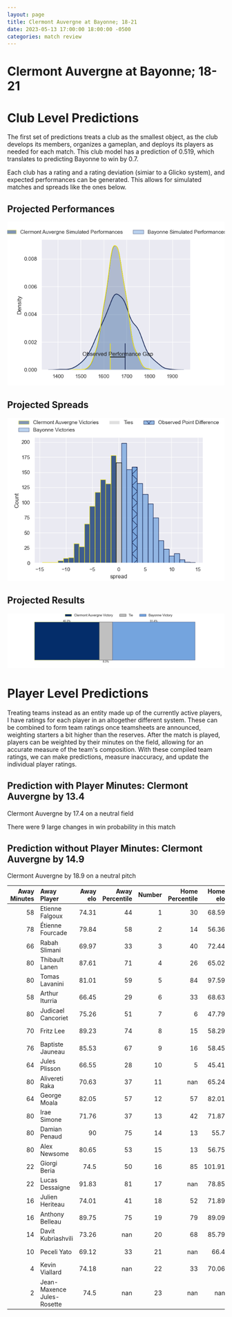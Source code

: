 ```yaml
---  
layout: page  
title: Clermont Auvergne at Bayonne; 18-21  
date: 2023-05-13 17:00:00 18:00:00 -0500  
categories: match review  
---
```

# Clermont Auvergne at Bayonne; 18-21

# Club Level Predictions


The first set of predictions treats a club as the smallest object, as the club develops its members, organizes a gameplan, and deploys its players as needed for each match. This club model has a prediction of 0.519, which translates to predicting Bayonne to win by 0.7.

Each club has a rating and a rating deviation (simiar to a Glicko system), and expected performances can be generated. This allows for simulated matches and spreads like the ones below.
## Projected Performances


![Projected Performances](plots/performances_2023-05-13-Bayonne-ClermontAuvergne.png)
## Projected Spreads


![Projected Spreads](plots/spreads_2023-05-13-Bayonne-ClermontAuvergne.png)
## Projected Results


![Projected Results](plots/resultbar_2023-05-13-Bayonne-ClermontAuvergne.png)
# Player Level Predictions


Treating teams instead as an entity made up of the currently active players, I have ratings for each player in an altogether different system. These can be combined to form team ratings once teamsheets are announced, weighting starters a bit higher than the reserves. After the match is played, players can be weighted by their minutes on the field, allowing for an accurate measure of the team's composition. With these compiled team ratings, we can make predictions, measure inaccuracy, and update the individual player ratings.
## Prediction with Player Minutes: Clermont Auvergne by 13.4


Clermont Auvergne by 17.4 on a neutral field

There were 9 large changes in win probability in this match
## Prediction without Player Minutes: Clermont Auvergne by 14.9


Clermont Auvergne by 18.9 on a neutral pitch



|   Away Minutes | Away Player                |   Away elo |   Away Percentile |   Number |   Home Percentile |   Home elo | Home Player           |   Home Minutes |
|---------------:|:---------------------------|-----------:|------------------:|---------:|------------------:|-----------:|:----------------------|---------------:|
|             58 | Etienne Falgoux            |      74.31 |                44 |        1 |                30 |      68.59 | Swan Cormenier        |             47 |
|             78 | Étienne Fourcade           |      79.84 |                58 |        2 |                14 |      56.36 | Facundo Bosch         |             47 |
|             66 | Rabah Slimani              |      69.97 |                33 |        3 |                40 |      72.44 | Pascal Cotet          |             47 |
|             80 | Thibault Lanen             |      87.61 |                71 |        4 |                26 |      65.02 | Denis Marchois        |             47 |
|             80 | Tomas Lavanini             |      81.01 |                59 |        5 |                84 |      97.59 | Thomas Ceyte          |             80 |
|             58 | Arthur Iturria             |      66.45 |                29 |        6 |                33 |      68.63 | Pierre Huguet         |             53 |
|             80 | Judicael Cancoriet         |      75.26 |                51 |        7 |                 6 |      47.79 | Baptiste Heguy        |             80 |
|             70 | Fritz Lee                  |      89.23 |                74 |        8 |                15 |      58.29 | Uzair Cassiem         |             80 |
|             76 | Baptiste Jauneau           |      85.53 |                67 |        9 |                16 |      58.45 | Maxime Machenaud      |             80 |
|             64 | Jules Plisson              |      66.55 |                28 |       10 |                 5 |      45.41 | Camille Lopez         |             80 |
|             80 | Alivereti Raka             |      70.63 |                37 |       11 |               nan |      65.24 | Arthur Duhau          |             80 |
|             64 | George Moala               |      82.05 |                57 |       12 |                57 |      82.01 | Yann David            |             58 |
|             80 | Irae Simone                |      71.76 |                37 |       13 |                42 |      71.87 | Peyo Muscarditz       |             47 |
|             80 | Damian Penaud              |      90    |                75 |       14 |                13 |      55.7  | Marland Yarde         |             80 |
|             80 | Alex Newsome               |      80.65 |                53 |       15 |                13 |      56.75 | Tom Spring            |             80 |
|             22 | Giorgi Beria               |      74.5  |                50 |       16 |                85 |     101.91 | Sireli Maqala         |             33 |
|             22 | Lucas Dessaigne            |      91.83 |                81 |       17 |               nan |      78.85 | Torsten van Jaarsveld |             33 |
|             16 | Julien Heriteau            |      74.01 |                41 |       18 |                52 |      71.89 | Quentin Béthune       |             33 |
|             16 | Anthony Belleau            |      89.75 |                75 |       19 |                79 |      89.09 | Tevita Tatafu         |             33 |
|             14 | Davit Kubriashvili         |      73.26 |               nan |       20 |                68 |      85.79 | Konstantin Mikautadze |             33 |
|             10 | Peceli Yato                |      69.12 |                33 |       21 |               nan |      66.4  | Jean Monribot         |             27 |
|              4 | Kevin Viallard             |      74.18 |               nan |       22 |                33 |      70.06 | Guillaume Martocq     |             22 |
|              2 | Jean-Maxence Jules-Rosette |      74.5  |               nan |       23 |               nan |     nan    | nan                   |            nan |

